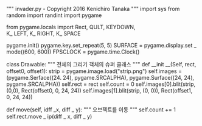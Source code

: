 """ invader.py - Copyright 2016 Kenichiro Tanaka """
import sys
from random import randint
import pygame

from pygame.locals import Rect, QULT, KEYDOWN, \
    K_ LEFT, K_ RIGHT, K_ SPACE

pygame.init()
pygame.key.set_repeat(5, 5)
SURFACE = pygame.display.set _ mode((600, 600))
FPSCLOCK = pygame.time.Clock()

class Drawable:
    """ 전체의 그리기 객체의 슈퍼 클래스 """
    def __init __(Self, rect, offset0, offset1):
        strip = pygame.image.load("strip.png")
        self.images = (pygame.Serface((24. 24), pygame.SRCALPHA),
                       pygame.Surface((24, 24), pygame.SRCALPHA))
        self.rect = rect
        self.count = 0
        self.images[0].blit(strip, (0,0),
                             Rect(offset0, 0, 24, 24))
        self.images[1].blit(strip, (0, 0)),
                            Rect(offset1, 0, 24, 24))

def move(self, idff _x, diff _ y):
    """ 오브젝트를 이동 """
    self.count += 1
    self.rect.move _ ip(diff _ x, diff _ y)
